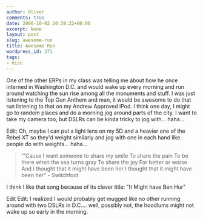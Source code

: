 ```yaml
---
author: Oliver
comments: true
date: 2006-10-02 20:39:22+00:00
excerpt: None
layout: post
slug: awesome-run
title: Awesome Run
wordpress_id: 371
tags:
- misc
---
```


One of the other ERPs in my class was telling me about how he once interned in Washington D.C. and would wake up every morning and run around watching the sun rise among all the monuments and stuff.  I was just listening to the Top Gun Anthem and man, it would be awesome to do that run listening to that on my Andrew Approved iPod.  I think one day, I might go to random places and do a morning jog around parts of the city.  I want to take my camera too, but DSLRs can be kinda tricky to jog with... haha...

Edit:  Oh, maybe I can put a light lens on my 5D and a heavier one of the Rebel XT so they'd weight similarly and jog with one in each hand like people do with weights... haha...

<blockquote class="lyrics">"'Cause I want someone to share my smile
To share the pain
To be there when the sea turns gray
To share the joy
For better or worse
And I thought that it might have been her
I thought that it might have been her" - Switchfoot</blockquote>

I think I like that song because of its clever title: "It Might have Ben Hur"

Edit Edit:  I realized I would probably get mugged like no other running around with two DSLRs in D.C....  well, possibly not, the hoodlums might not wake up so early in the morning.